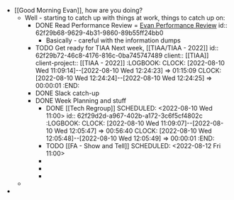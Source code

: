 - [[Good Morning Evan]], how are you doing?
	- Well - starting to catch up with things at work, things to catch up on:
		- DONE Read Performance Review = [Evan Performance Review](https://rangle.slack.com/archives/DJ2J7S4KV/p1659961800310349)
		  id:: 62f29b68-9629-4b31-9860-89b55ff24bb0
			- Basically - careful with the information dumps
		- TODO Get ready for TIAA Next week, [[TIAA/TIAA - 2022]]
		  id:: 62f29b72-46c8-4176-816c-0ba745747489
		  client:: [[TIAA]]
		  client-project:: [[TIAA - 2022]]
		  :LOGBOOK:
		  CLOCK: [2022-08-10 Wed 11:09:14]--[2022-08-10 Wed 12:24:23] =>  01:15:09
		  CLOCK: [2022-08-10 Wed 12:24:24]--[2022-08-10 Wed 12:24:25] =>  00:00:01
		  :END:
		- DONE Slack catch-up
		- DONE Week Planning and stuff
			- DONE [[Tech Regroup]]
			  SCHEDULED: <2022-08-10 Wed 11:00>
			  id:: 62f29d2d-a967-402b-a172-3c6f5cf4802c
			  :LOGBOOK:
			  CLOCK: [2022-08-10 Wed 11:09:07]--[2022-08-10 Wed 12:05:47] =>  00:56:40
			  CLOCK: [2022-08-10 Wed 12:05:48]--[2022-08-10 Wed 12:05:49] =>  00:00:01
			  :END:
			- TODO [[FA - Show and Tell]]
			  SCHEDULED: <2022-08-12 Fri 11:00>
			-
			-
			-
	-
-